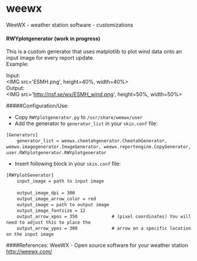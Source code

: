# weewx
WeeWX - weather station software - customizations

#### RWYplotgenerator (work in progress)
This is a custom generator that uses matplotlib to plot wind data onto an input image for every report update.<BR>
Example:<P>
Input:<BR>
<IMG src='ESMH.png', height=40%, width=40%><BR>
Output:<BR>
<IMG src='http://nsf.se/wx/ESMH_wind.png', height=50%, width=50%>


#####Configuration/Use:<P>
- Copy ```RWYplotgenerator.py``` to ```/usr/share/weewx/user```
- Add the generator to ```generator_list``` in your ```skin.conf``` file:
```
[Generators]
    generator_list = weewx.cheetahgenerator.CheetahGenerator, weewx.imagegenerator.ImageGenerator, weewx.reportengine.CopyGenerator, user.RWYplotgenerator.RWYplotgenerator
```
- Insert following block in your ```skin.conf``` file:

```
[RWYplotGenerator]
    input_image = path to input image

    output_image_dpi = 300
    output_image_arrow_color = red
    output_image = path to output image
    output_image_fontsize = 12
    output_arrow_xpos = 350             # (pixel coordinates) You will need to adjust this to place the 
    output_arrow_ypos = 300             # arrow on a specific location on the input image

```

####References:
WeeWX - Open source software for your weather station<BR>
http://weewx.com/

